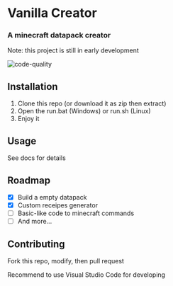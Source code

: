 # Vanilla Creator
### A minecraft datapack creator
Note: this project is still in early development

![code-quality](https://img.shields.io/badge/code_quality-shit_code-green)

## Installation
1. Clone this repo (or download it as zip then extract)
2. Open the run.bat (Windows) or run.sh (Linux)
3. Enjoy it

## Usage
See docs for details

## Roadmap
- [x] Build a empty datapack
- [x] Custom receipes generator
- [ ] Basic-like code to minecraft commands
- [ ] And more... 

## Contributing
Fork this repo, modify, then pull request

Recommend to use Visual Studio Code for developing
